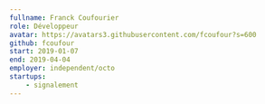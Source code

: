 ```yaml
---
fullname: Franck Coufourier
role: Développeur
avatar: https://avatars3.githubusercontent.com/fcoufour?s=600
github: fcoufour
start: 2019-01-07
end: 2019-04-04
employer: independent/octo
startups:
    - signalement
---
```

